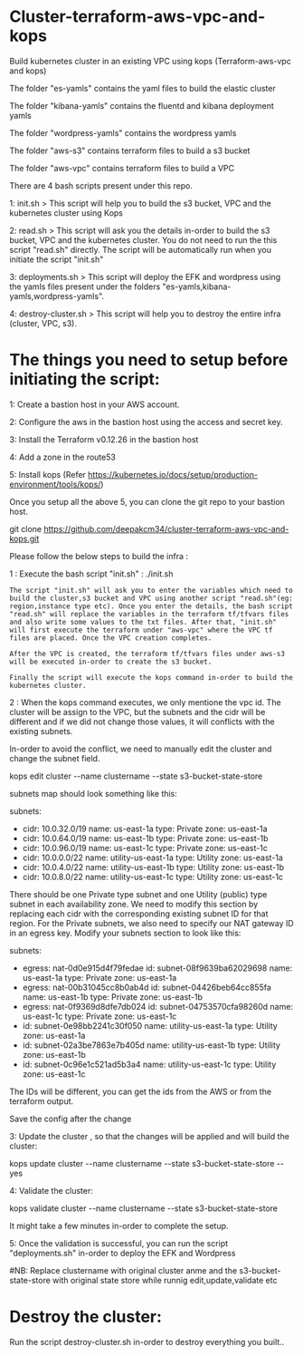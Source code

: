 # Cluster-terraform-aws-vpc-and-kops

Build kubernetes cluster in an existing VPC using kops (Terraform-aws-vpc and kops)


The folder "es-yamls" contains the yaml files to build the elastic cluster

The folder "kibana-yamls" contains the fluentd and kibana deployment yamls

The folder "wordpress-yamls" contains the wordpress yamls

The folder "aws-s3" contains terraform files to build a s3 bucket

The folder "aws-vpc" contains terraform files to build a VPC

There are 4 bash scripts present under this repo.

1: init.sh > This script will help you to build the s3 bucket, VPC and the kubernetes cluster using Kops

2: read.sh > This script will ask you the details in-order to build the s3 bucket, VPC and the kubernetes cluster. You do not need to run the this script "read.sh" directly. The script will be automatically run when you initiate the script "init.sh"

3: deployments.sh > This script will deploy the EFK and wordpress using the yamls files present under the folders "es-yamls,kibana-yamls,wordpress-yamls".

4: destroy-cluster.sh > This script will help you to destroy the entire infra (cluster, VPC, s3).


# The things you need to setup before initiating the script:


1: Create a bastion host in your AWS account.

2: Configure the aws in the bastion host using the access and secret key.

3: Install the Terraform v0.12.26 in the bastion host

4: Add a zone in the route53

5: Install kops (Refer https://kubernetes.io/docs/setup/production-environment/tools/kops/)

Once you setup all the above 5, you can clone the git repo to your bastion host.

git clone https://github.com/deepakcm34/cluster-terraform-aws-vpc-and-kops.git

Please follow the below steps to build the infra :

1 : Execute the bash script "init.sh" : ./init.sh

    The script "init.sh" will ask you to enter the variables which need to build the cluster,s3 bucket and VPC using another script "read.sh"(eg: region,instance type etc). Once you enter the details, the bash script "read.sh" will replace the variables in the terraform tf/tfvars files and also write some values to the txt files. After that, "init.sh" will first execute the terraform under "aws-vpc" where the VPC tf files are placed. Once the VPC creation completes.
   
    After the VPC is created, the terraform tf/tfvars files under aws-s3 will be executed in-order to create the s3 bucket.
   
    Finally the script will execute the kops command in-order to build the kubernetes cluster.
   
2 : When the kops command executes, we only mentione the vpc id. The cluster will be assign to the VPC, but the subnets and the cidr will be different and if we did not change those values, it will conflicts with the existing subnets.

 In-order to avoid the conflict, we need to manually edit the cluster and change the subnet field.
 
 kops edit cluster --name clustername --state s3-bucket-state-store 
 
 subnets map should look something like this:
 
subnets:
  - cidr: 10.0.32.0/19
    name: us-east-1a
    type: Private
    zone: us-east-1a
  - cidr: 10.0.64.0/19
    name: us-east-1b
    type: Private
    zone: us-east-1b
  - cidr: 10.0.96.0/19
    name: us-east-1c
    type: Private
    zone: us-east-1c
  - cidr: 10.0.0.0/22
    name: utility-us-east-1a
    type: Utility
    zone: us-east-1a
  - cidr: 10.0.4.0/22
    name: utility-us-east-1b
    type: Utility
    zone: us-east-1b
  - cidr: 10.0.8.0/22
    name: utility-us-east-1c
    type: Utility
    zone: us-east-1c
   
 There should be one Private type subnet and one Utility (public) type subnet in each availability zone. We need to modify this section by replacing each cidr with the corresponding existing subnet ID for that region. For the Private subnets, we also need to specify our NAT gateway ID in an egress key. Modify your subnets section to look like this:
 
 subnets:
  - egress: nat-0d0e915d4f79fedae
    id: subnet-08f9639ba62029698
    name: us-east-1a
    type: Private
    zone: us-east-1a
  - egress: nat-00b31045cc8b0ab4d
    id: subnet-04426beb64cc855fa
    name: us-east-1b
    type: Private
    zone: us-east-1b
  - egress: nat-0f9369d8dfe7db024
    id: subnet-04753570cfa98260d
    name: us-east-1c
    type: Private
    zone: us-east-1c
  - id: subnet-0e98bb2241c30f050
    name: utility-us-east-1a
    type: Utility
    zone: us-east-1a
  - id: subnet-02a3be7863e7b405d
    name: utility-us-east-1b
    type: Utility
    zone: us-east-1b
  - id: subnet-0c96e1c521ad5b3a4
    name: utility-us-east-1c
    type: Utility
    zone: us-east-1c
   
 The IDs will be different, you can get the ids from the AWS or from the terraform output.
 
 Save the config after the change
 
3: Update the cluster , so that the changes will be applied and will build the cluster:

 kops update cluster --name clustername --state s3-bucket-state-store --yes
 
4: Validate the cluster:

 kops validate cluster --name clustername --state s3-bucket-state-store
 
 It might take a few minutes in-order to complete the setup.
 
5: Once the validation is successful, you can run the script "deployments.sh" in-order to deploy the EFK and Wordpress

#NB: Replace clustername with original cluster anme and the s3-bucket-state-store with original state store while runnig edit,update,validate etc

# Destroy the cluster:

Run the script destroy-cluster.sh in-order to destroy everything you built..
